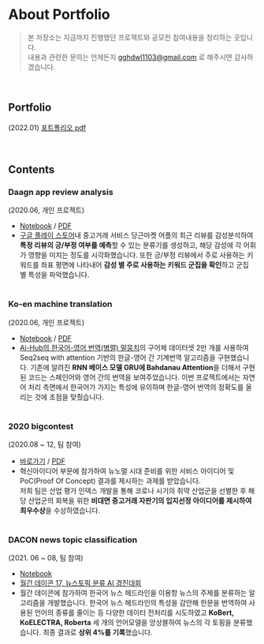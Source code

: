 # About Portfolio
> 본 저장소는 지금까지 진행했던 프로젝트와 공모전 참여내용을 정리하는 곳입니다.<br>
> 내용과 관련한 문의는 언제든지 gghdwl1103@gmail.com 로 해주시면 감사하겠습니다.

<br>

## Portfolio
(2022.01)
[포트폴리오 pdf](https://github.com/sweetpersimmon/Portfolio/blob/main/portfolio-hjw.pdf)
<br><br><br>
## Contents

### Daagn app review analysis
(2020.06, 개인 프로젝트)
* [Notebook](https://github.com/sweetpersimmon/Data-Science-Portfolio/tree/main/daangn-app-review-analysis/code) / [PDF](https://github.com/sweetpersimmon/Data-Science-Portfolio/blob/main/daangn-app-review-analysis/daangn%20app%20review%20analysis%20-%20report.pdf)<br>
* [구글 플레이 스토어](https://play.google.com/store/apps/details?id=com.towneers.www&hl=ko&gl=US)내 중고거래 서비스 당근마켓 어플의 최근 리뷰를 감성분석하여 **특정 리뷰의 긍/부정 여부를 예측**할 수 있는 분류기를 생성하고, 해당 감성에 각 어휘가 영향을 미치는 정도를 시각화했습니다. 또한 긍/부정 리뷰에서 주로 사용하는 키워드를 좌표 평면에 나타내어 **감성 별 주로 사용하는 키워드 군집을 확인**하고 군집 별 특성을 파악했습니다.
<br><br>

### Ko-en machine translation
(2020.06, 개인 프로젝트)
* [Notebook](https://github.com/sweetpersimmon/Portfolio/blob/main/ko-en-nmt/Seq2seq%20with%20attention(machine%20translation).ipynb) / [PDF](https://github.com/sweetpersimmon/Data-Science-Portfolio/blob/main/ko-en-machine-translation/Seq2seq%20with%20attention(machine%20translation).pdf)
* [Ai-Hub의 한국어-영어 번역(병렬) 말뭉치](https://aihub.or.kr/aidata/87)의 구어체 데이터셋 2만 개를 사용하여 Seq2seq with attention 기반의 한글-영어 간 기계번역 알고리즘을 구현했습니다. 기존에 알려진 **RNN 베이스 모델 GRU에 Bahdanau Attention**을 더해서 구현된 코드는 스페인어와 영어 간의 번역을 보여주었습니다. 이번 프로젝트에서는 자연어 처리 측면에서 한국어가 가지는 특성에 유의하며 한글-영어 번역의 정확도를 올리는 것에 초점을 맞췄습니다.
<br><br>

### 2020 bigcontest
(2020.08 ~ 12, 팀 참여)
- [바로가기](https://github.com/sweetpersimmon/Data-Science-Portfolio/tree/main/2020-bigcontest) / [PDF](https://github.com/sweetpersimmon/Data-Science-Portfolio/blob/main/2020-bigcontest/혁신아이디어분야_코로나나빠_결과보고서.pdf)
- 혁신아이디어 부문에 참가하여 뉴노멀 시대 준비를 위한 서비스 아이디어 및 PoC(Proof Of Concept) 결과를 제시하는 과제를 받았습니다.<br>
  저희 팀은 산업 평가 인덱스 개발을 통해 코로나 시기의 취약 산업군을 선별한 후 해당 산업군의 회복을 위한 **비대면 중고거래 자판기의 입지선정 아이디어를 제시하여 최우수상**을 수상하였습니다.
<br><br>

### DACON news topic classification
(2021. 06 ~ 08, 팀 참여)
- [Notebook](https://github.com/sweetpersimmon/Data-Science-Portfolio/tree/main/dacon-news)
- [월간 데이콘 17, 뉴스토픽 분류 AI 경진대회](https://dacon.io/competitions/official/235747/overview/description)<br>
- 월간 데이콘에 참가하여 한국어 뉴스 헤드라인을 이용항 뉴스의 주제를 분류하는 알고리즘을 개발했습니다. 한국어 뉴스 헤드라인의 특성을 감안해 한문을 번역하여 사용된 언어의 종류를 줄이는 등 다양한 데이터 전처리를 시도하였고 **KoBert, KoELECTRA, Roberta** 세 개의 언어모델을 앙상블하여 뉴스의 각 토핑을 분류했습니다. 최종 결과로 **상위 4%를 기록**했습니다.
<br><br>
